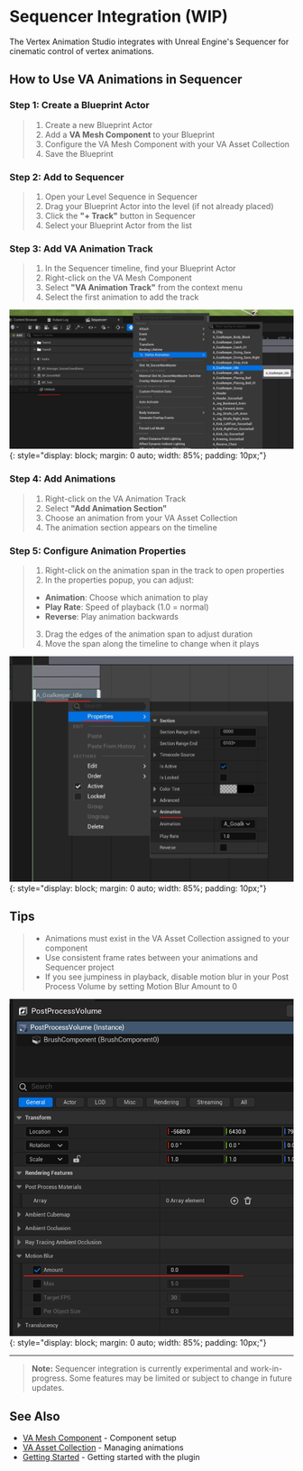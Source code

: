 # Sequencer Integration (WIP)

The Vertex Animation Studio integrates with Unreal Engine's Sequencer for cinematic control of vertex animations.

## How to Use VA Animations in Sequencer

### **Step 1: Create a Blueprint Actor**
> 1. Create a new Blueprint Actor
> 2. Add a **VA Mesh Component** to your Blueprint
> 3. Configure the VA Mesh Component with your VA Asset Collection
> 4. Save the Blueprint

### **Step 2: Add to Sequencer**
> 1. Open your Level Sequence in Sequencer
> 2. Drag your Blueprint Actor into the level (if not already placed)
> 3. Click the **"+ Track"** button in Sequencer
> 4. Select your Blueprint Actor from the list

### **Step 3: Add VA Animation Track**
> 1. In the Sequencer timeline, find your Blueprint Actor
> 2. Right-click on the VA Mesh Component
> 3. Select **"VA Animation Track"** from the context menu
> 4. Select the first animation to add the track

![Adding VA Animation Track](assets/sequencer_add_track.jpg){: style="display: block; margin: 0 auto; width: 85%; padding: 10px;"}

### **Step 4: Add Animations**
> 1. Right-click on the VA Animation Track
> 2. Select **"Add Animation Section"**
> 3. Choose an animation from your VA Asset Collection
> 4. The animation section appears on the timeline

### **Step 5: Configure Animation Properties**
> 1. Right-click on the animation span in the track to open properties
> 2. In the properties popup, you can adjust:
   > - **Animation**: Choose which animation to play
   > - **Play Rate**: Speed of playback (1.0 = normal)
   > - **Reverse**: Play animation backwards
> 3. Drag the edges of the animation span to adjust duration
> 4. Move the span along the timeline to change when it plays

![Animation Properties](assets/sequencer_edit_props.jpg){: style="display: block; margin: 0 auto; width: 85%; padding: 10px;"}

## Tips

> - Animations must exist in the VA Asset Collection assigned to your component
> - Use consistent frame rates between your animations and Sequencer project
> - If you see jumpiness in playback, disable motion blur in your Post Process Volume by setting Motion Blur Amount to 0

![Disable Motion Blur](assets/motion_blur_zero.png){: style="display: block; margin: 0 auto; width: 85%; padding: 10px;"}

---

> **Note:** Sequencer integration is currently experimental and work-in-progress. Some features may be limited or subject to change in future updates.

## See Also

- [VA Mesh Component](vertex-anim-mesh-component.md) - Component setup
- [VA Asset Collection](va-asset-collection.md) - Managing animations
- [Getting Started](getting-started.md) - Getting started with the plugin